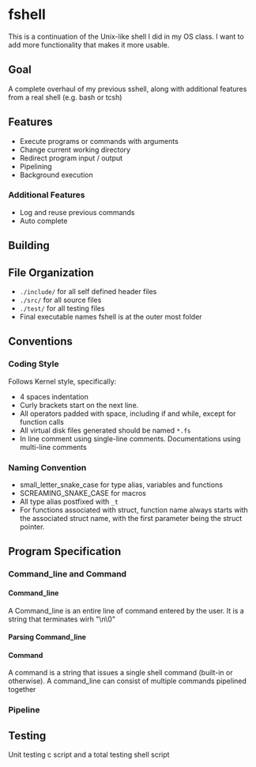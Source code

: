 # fshell
This is a continuation of the Unix-like shell I did in my OS class. I want to add more functionality that makes it more usable.

## Goal

A complete overhaul of my previous sshell, along with additional features from a real shell (e.g. bash or tcsh)

## Features

* Execute programs or commands with arguments
* Change current working directory
* Redirect program input / output
* Pipelining
* Background execution

### Additional Features
* Log and reuse previous commands
* Auto complete

## Building

## File Organization
* `./include/` for all self defined header files
* `./src/` for all source files
* `./test/` for all testing files
* Final executable names fshell is at the outer most folder

## Conventions

### Coding Style
Follows Kernel style, specifically:
* 4 spaces indentation
* Curly brackets start on the next line.
* All operators padded with space, including if and while, except
for function calls
* All virtual disk files generated should be named `*.fs`
* In line comment using single-line comments. Documentations using multi-line comments

### Naming Convention
* small_letter_snake_case for type alias, variables and functions
* SCREAMING_SNAKE_CASE for macros
* All type alias postfixed with `_t`
* For functions associated with struct, function name always 
starts with the associated struct name, with the first parameter
being the struct pointer.

## Program Specification

### Command_line and Command

#### Command_line
A Command_line is an entire line of command entered by the user. It is a string that terminates wirh "\n\0"

#### Parsing Command_line

#### Command
A command is a string that issues a single shell command (built-in or otherwise). A command_line can consist of multiple commands pipelined together

### Pipeline

## Testing
Unit testing c script and a total testing shell script
